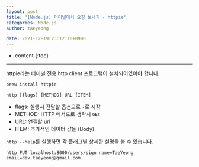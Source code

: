 ```yaml
---
layout: post
title: '[Node.js] 터미널에서 요청 보내기 - httpie'
categories: Node.js
author: taeyeong

date: 2021-12-19T23:12:10+0900
---
```

* content
{:toc}


---

httpie라는 터미널 전용 http client 프로그램이 설치되어있어야 합니다.

```
brew install httpie
```

```
http [flags] [METHOD] URL [ITEM]
```

- flags: 실행시 전달할 옵션으로 `-`로 시작
- METHOD: HTTP 메서드로 생략시 `GET`
- URL: 연결할 url
- ITEM: 추가적인 데이터 값들 (Body)

`http --help`를 실행하면 각 플래그별 상세한 설명을 볼 수 있습니다.

```
http PUT localhost:8000/users/sign name=TaeYeong email=dev.taeyeong@gmail.com
```
